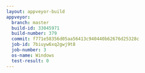 ```yaml
---
layout: appveyor-build
appveyor:
  branch: master
  build-id: 33045971
  build-number: 379
  commit: f771e58356d05aa56413c940440b62676d25328c
  job-id: 7biuyw6xq2gwj9t8
  job-number: 3
  os-name: Windows
  test-result: 0
---
```

